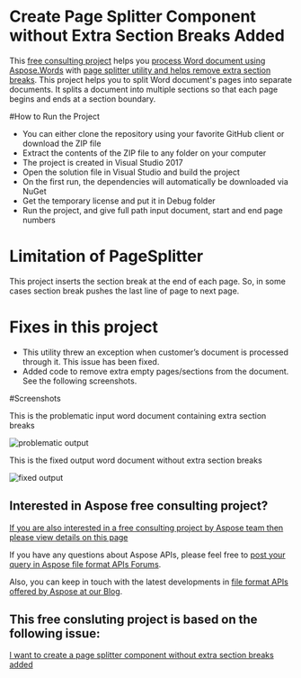 # Create Page Splitter Component without Extra Section Breaks Added

This [free consulting project](https://aspose-free-consulting.github.io/) helps you [process Word document using Aspose.Words](https://products.aspose.com/words) with [page splitter utility and helps remove extra section breaks](https://docs.aspose.com/display/wordsnet/Working+with+Sections). This project helps you to split Word document's pages into separate documents. It splits a document into multiple sections so that each page begins and ends at a section boundary.

#How to Run the Project

* You can either clone the repository using your favorite GitHub client or download the ZIP file
* Extract the contents of the ZIP file to any folder on your computer
* The project is created in Visual Studio 2017
*	Open the solution file in Visual Studio and build the project
*	On the first run, the dependencies will automatically be downloaded via NuGet
*	Get the temporary license and put it in Debug folder
*	Run the project, and give full path input document, start and end page numbers


# Limitation of PageSplitter

This project inserts the section break at the end of each page. So, in some cases section break pushes the last line of page to next page. 

# Fixes in this project

* This utility threw an exception when customer’s document is processed through it. This issue has been fixed.
* Added code to remove extra empty pages/sections from the document. See the following screenshots.


#Screenshots

This is the problematic input word document containing extra section breaks 

![problematic output](https://user-images.githubusercontent.com/1214951/68274359-b88da980-008a-11ea-9c25-a196e8f8084b.png)

This is the fixed output word document without extra section breaks

![fixed output](https://user-images.githubusercontent.com/1214951/68274357-b7f51300-008a-11ea-958e-ce3b591ffe4e.png)



## Interested in Aspose free consulting project?
[If you are also interested in a free consulting project by Aspose team then please view details on this page](https://aspose-free-consulting.github.io/)

If you have any questions about Aspose APIs, please feel free to [post your query in Aspose file format APIs Forums](https://forum.aspose.com/). 

Also, you can keep in touch with the latest developments in [file format APIs offered by Aspose at our Blog](https://blog.aspose.com/). 

## This free consluting project is based on the following issue:
[I want to create a page splitter component without extra section breaks added](https://github.com/aspose-free-consulting/projects/issues/15)
